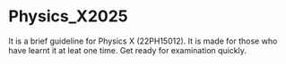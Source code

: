 # Physics_X2025
It is a brief guideline for Physics X (22PH15012). It is made for those who have learnt it at leat one time. Get ready for examination quickly.
